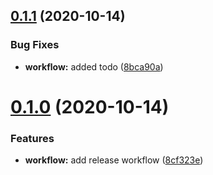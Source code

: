 ## [0.1.1](https://github.com/Fairbanks-io/tiles-api/compare/0.1.0...0.1.1) (2020-10-14)


### Bug Fixes

* **workflow:** added todo ([8bca90a](https://github.com/Fairbanks-io/tiles-api/commit/8bca90ac413ea2b246382ec7f5c2e53be87ebb55))



# [0.1.0](https://github.com/Fairbanks-io/tiles-api/compare/8cf323edaabe30fe5250043f1c8f505b4fc1eeeb...0.1.0) (2020-10-14)


### Features

* **workflow:** add release workflow ([8cf323e](https://github.com/Fairbanks-io/tiles-api/commit/8cf323edaabe30fe5250043f1c8f505b4fc1eeeb))



